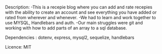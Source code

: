 Description:
-This is a recepie blog where you can add and rate recepies with the ability to create an account and see everything you have added or rated from wherever and whenever.
-We had to learn and work together to use MYSQL, Handlebars and auth.
-Our main struggles were git and working with how to add parts of an array to a sql database.

Dependencies : dotenv, express, mysql2, sequelize, handlebars

Licence: MIT